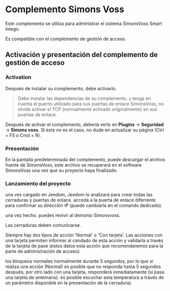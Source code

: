 # Complemento Simons Voss

Este complemento se utiliza para administrar el sistema SimonsVoss Smart Intego.

Es compatible con el complemento de gestión de acceso.

## Activación y presentación del complemento de gestión de acceso

### Activation
Después de instalar su complemento, debe activarlo.

>Debe instalar las dependencias de su complemento, y tenga en cuenta el puerto utilizado para sus puertas de enlace SimonsVoss, no olvide activar el TCP (normalmente activado originalmente) en sus puertas de enlace.

Después de activar el complemento, debería verlo en  **Plugins** → **Seguridad** → **Simons voss**. Si este no es el caso, no dude en actualizar su página (Ctrl + F5 o Cmd + R).

### Presentación

En la pantalla predeterminada del complemento, puede descargar el archivo fuente de SimonsVoss, este archivo se recuperará en el software SimonsVoss una vez que su proyecto haya finalizado.

### Lanzamiento del proyecto

una vez cargado en Jeedom, Jeedom lo analizará para crear todas las cerraduras y puertas de enlace.
acceda a la puerta de enlace diferrente para confirmar su dirección IP (puede cambiarla en el comando dedicado).

una vez hecho. puedes revivir al demonio Simonsvoss.

Las cerraduras deben comunicarse.

Siempre hay dos tipos de acción 'Normal' o 'Con tarjeta'. Las acciones con una tarjeta permiten informar al candado de esta acción y validarla a través de la tarjeta de pase (estos datos esta acción que recomendaremos para la parte de administración de acceso).

los bloqueos normales normalmente durante 5 segundos, por lo que si realiza una acción (Normal) es posible que no responda hasta 5 segundos después, por otro lado con una tarjeta, responderá inmediatamente (si pasa una tarjeta de antemano).
es posible escuchar esta temperatura a través de un parámetro disponible en la presentación de la cerradura).
